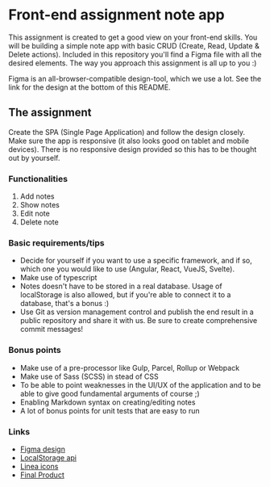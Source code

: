 # Front-end assignment note app

This assignment is created to get a good view on your front-end skills. You will be building a simple note app with basic CRUD (Create, Read, Update & Delete actions). Included in this repository you'll find a Figma file with all the desired elements. The way you approach this assignment is all up to you :)

Figma is an all-browser-compatible design-tool, which we use a lot. See the link for the design at the bottom of this README.

## The assignment

Create the SPA (Single Page Application) and follow the design closely. Make sure the app is responsive (it also looks good on tablet and mobile devices). There is no responsive design provided so this has to be thought out by yourself.

### Functionalities

1. Add notes
2. Show notes
3. Edit note
4. Delete note

### Basic requirements/tips

- Decide for yourself if you want to use a specific framework, and if so, which one you would like to use (Angular, React, VueJS, Svelte).
- Make use of typescript
- Notes doesn't have to be stored in a real database. Usage of localStorage is also allowed, but if you're able to connect it to a database, that's a bonus :)
- Use Git as version management control and publish the end result in a public repository and share it with us. Be sure to create comprehensive commit messages!

### Bonus points

- Make use of a pre-processor like Gulp, Parcel, Rollup or Webpack
- Make use of Sass (SCSS) in stead of CSS
- To be able to point weaknesses in the UI/UX of the application and to be able to give good fundamental arguments of course ;)
- Enabling Markdown syntax on creating/editing notes
- A lot of bonus points for unit tests that are easy to run

### Links

- [Figma design](https://www.figma.com/file/NM6EKY5KUgYuKDbcBNWuSo/note-app?node-id=0%3A1)
- [LocalStorage api](https://developer.mozilla.org/en-US/docs/Web/API/Window/localStorage)
- [Linea icons](http://www.linea.io/)
- [Final Product](https://kailashbharat.github.io/take-notes/)

